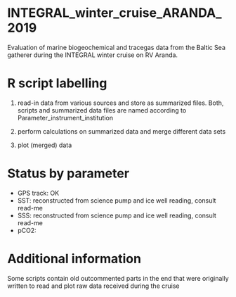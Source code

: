 # INTEGRAL_winter_cruise_ARANDA_2019
Evaluation of marine biogeochemical and tracegas data from the Baltic Sea gatherer during the INTEGRAL winter cruise on RV Aranda.

# R script labelling

1. read-in data from various sources and store as summarized files. Both, scripts and summarized data files are named according to Parameter_instrument_institution

2. perform calculations on summarized data and merge different data sets

3. plot (merged) data


# Status by parameter

* GPS track: OK
* SST: reconstructed from science pump and ice well reading, consult read-me
* SSS: reconstructed from science pump and ice well reading, consult read-me
* pCO2:



# Additional information

Some scripts contain old outcommented parts in the end that were originally written to read and plot raw data received during the cruise
